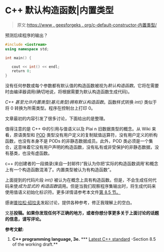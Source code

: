 # C++ 默认构造函数|内置类型

> 原文:[https://www . geesforgeks . org/c-default-constructor-内置类型/](https://www.geeksforgeeks.org/c-default-constructor-built-in-types/)

预测后续程序的输出？

```cpp
#include <iostream>
using namespace std;

int main() {

   cout << int() << endl;
   return 0;
}
```

没有任何参数或每个参数都有默认值的构造函数被视为*默认构造函数*。它将在需要时由编译器调用(确切地说，将根据需要为默认构造函数生成代码)。

*C++ 甚至允许内置类型(基元类型)拥有默认构造函数*。函数样式转换 *int()* 类似于将 0 转换为所需类型。程序在控制台上打印 0。

文章最初的内容引发了很多讨论，下面给出的是整理。

值得注意的是 C++ 中的引用与值语义以及 Plai n 旧数据类型的概念。从 Wiki 来看，原语类型和 [POD](http://en.wikipedia.org/wiki/Plain_old_data_structure) 类型没有用户定义的复制赋值运算符，没有用户定义的析构函数，也没有本身不是 PODs 的非静态数据成员。此外，POD 类必须是一个集合，这意味着它没有用户声明的构造函数，没有私有或非受保护的非静态数据，没有基类，也没有虚函数。

c++ 的创建者的一段摘录(来自一封邮件)“我认为你把‘实际的构造函数调用’和概念上有一个构造函数混淆了。内置类型被认为有构造函数”。

上面提到的代码片段 *int()* 被认为在概念上具有构造函数。但是，不会生成任何代码来使*成为显式的* *构造函数*调用。但是当我们观察程序集输出时，将生成代码来使用值语义初始化标识符。更多详情请参考本文件[第 8.5 节。](http://www.open-std.org/JTC1/SC22/WG21/docs/papers/2011/n3242.pdf)

感谢[普拉松·绍拉夫](http://stackoverflow.com/users/165520/prasoon-saurav)发起讨论，提供各种参考，修正我理解上的空白。

文基**投稿。如果你发现任何不正确的地方，或者你想分享更多关于上面讨论的话题的信息，请写评论。**

**参考文献:**

1.  **C++ programming language, 3e.**
***   [Latest C++ standard](http://www.open-std.org/JTC1/SC22/WG21/docs/papers/2011/n3242.pdf) -Section 8.5 of the working draft.**